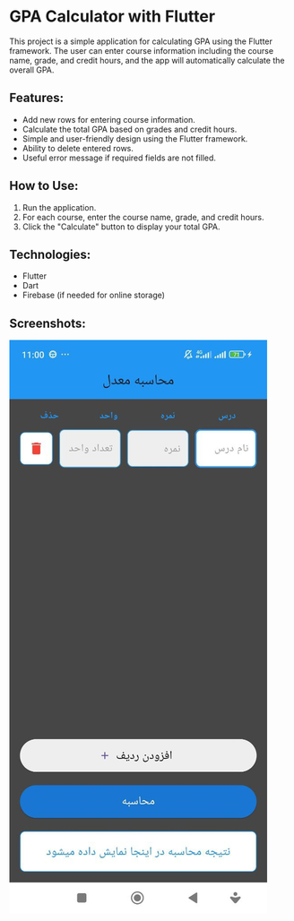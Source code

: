 # GPA Calculator with Flutter

This project is a simple application for calculating GPA using the Flutter framework. The user can enter course information including the course name, grade, and credit hours, and the app will automatically calculate the overall GPA.

## Features:
- Add new rows for entering course information.
- Calculate the total GPA based on grades and credit hours.
- Simple and user-friendly design using the Flutter framework.
- Ability to delete entered rows.
- Useful error message if required fields are not filled.

## How to Use:
1. Run the application.
2. For each course, enter the course name, grade, and credit hours.
3. Click the "Calculate" button to display your total GPA.

## Technologies:
- Flutter
- Dart
- Firebase (if needed for online storage)

## Screenshots:
![GPA Screenshot](assets/simple.jpg)

